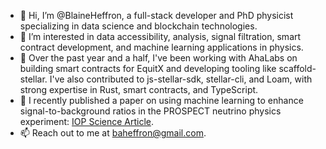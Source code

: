 - 👋 Hi, I’m @BlaineHeffron, a full-stack developer and PhD physicist specializing in data science and blockchain technologies.
- 👀 I’m interested in data accessibility, analysis, signal filtration, smart contract development, and machine learning applications in physics.
- 🌱 Over the past year and a half, I've been working with AhaLabs on building smart contracts for EquitX and developing tooling like scaffold-stellar. I've also contributed to js-stellar-sdk, stellar-cli, and Loam, with strong expertise in Rust, smart contracts, and TypeScript.
- 💼 I recently published a paper on using machine learning to enhance signal-to-background ratios in the PROSPECT neutrino physics experiment: [IOP Science Article](https://iopscience.iop.org/article/10.1088/1748-0221/20/08/P08006).
- 📫 Reach out to me at baheffron@gmail.com.
<!---
BlaineHeffron/BlaineHeffron is a ✨ special ✨ repository because its `README.md` (this file) appears on your GitHub profile.
You can click the Preview link to take a look at your changes.
--->
